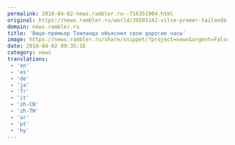 ```yaml
---
permalink: 2018-04-02-news.rambler.ru--716351904.html
original: https://news.rambler.ru/world/39505142-vitse-premer-tailanda-obyasnil-svoi-dorogie-chasy/
domain: news.rambler.ru
title: 'Вице-премьер Таиланда объяснил свои дорогие часы'
image: https://news.rambler.ru/share/snippet/?project=news&urgent=False&image=http%3A%2F%2Fnews.rambler.ru%2Fimg%2F2018%2F02%2F07143054.990837.4861.jpeg&big=False&title=%D0%92%D0%B8%D1%86%D0%B5-%D0%BF%D1%80%D0%B5%D0%BC%D1%8C%D0%B5%D1%80+%D0%A2%D0%B0%D0%B8%D0%BB%D0%B0%D0%BD%D0%B4%D0%B0+%D0%BE%D0%B1%D1%8A%D1%8F%D1%81%D0%BD%D0%B8%D0%BB+%D1%81%D0%B2%D0%BE%D0%B8+%D0%B4%D0%BE%D1%80%D0%BE%D0%B3%D0%B8%D0%B5+%D1%87%D0%B0%D1%81%D1%8B
date: 2018-04-02 09:35:16
category: news
translations: 
 - 'en'
 - 'es'
 - 'de'
 - 'ja'
 - 'fr'
 - 'it'
 - 'zh-CN'
 - 'zh-TW'
 - 'ar'
 - 'pt'
 - 'hy'
---
```


